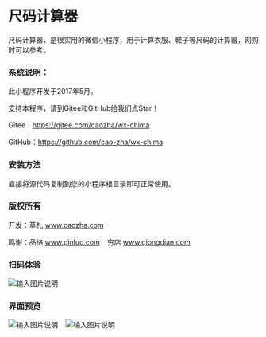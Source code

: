 ﻿# 尺码计算器

尺码计算器，是很实用的微信小程序，用于计算衣服、鞋子等尺码的计算器，网购时可以参考。

### 系统说明：

此小程序开发于2017年5月。

支持本程序，请到Gitee和GitHub给我们点Star！

Gitee：https://gitee.com/caozha/wx-chima

GitHub：https://github.com/cao-zha/wx-chima

### 安装方法

直接将源代码复制到您的小程序根目录即可正常使用。

### 版权所有

开发：草札 www.caozha.com

鸣谢：品络 www.pinluo.com  &ensp;  穷店 www.qiongdian.com

### 扫码体验

![输入图片说明](https://images.gitee.com/uploads/images/2020/0429/142644_bb705e0b_7397417.jpeg "gh_46b11d728c32_258.jpg")

### 界面预览

![输入图片说明](https://images.gitee.com/uploads/images/2020/0429/141815_69e36f93_7397417.png "141243_4e4524af_7397417.png")  &ensp;  ![输入图片说明](https://images.gitee.com/uploads/images/2020/0429/141337_600a018d_7397417.png "选择.png")

